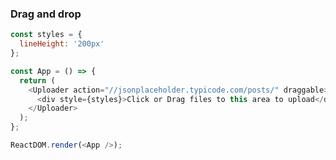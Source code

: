 ### Drag and drop

<!--start-code-->

```js
const styles = {
  lineHeight: '200px'
};

const App = () => {
  return (
    <Uploader action="//jsonplaceholder.typicode.com/posts/" draggable>
      <div style={styles}>Click or Drag files to this area to upload</div>
    </Uploader>
  );
};

ReactDOM.render(<App />);
```

<!--end-code-->
